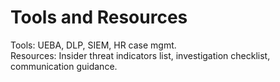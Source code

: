 # Tools and Resources
Tools: UEBA, DLP, SIEM, HR case mgmt.  
Resources: Insider threat indicators list, investigation checklist, communication guidance.
